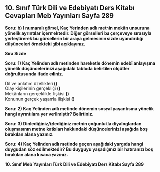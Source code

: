 ## 10. Sınıf Türk Dili ve Edebiyatı Ders Kitabı Cevapları Meb Yayınları Sayfa 289

**Soru: b) I numaralı görsel, Kaç Yerinden adlı metnin mekân unsuruna yönelik ayrıntılar içermektedir. Diğer görselleri bu çerçeveye sırasıyla yerleştirerek bu görsellerin bir araya gelmesinin sizde uyandırdığı düşünceleri örnekteki gibi açıklayınız.**

**Sıra Sizde**

**Soru: 1) Kaç Yelinden adlı metinden hareketle dönemin edebî anlayışına yönelik düşüncelerinizi aşağıdaki tabloda belirtilen ölçütler doğrultusunda ifade ediniz.**

Dil ve anlatım özellikleri **()**  
 Olay kişilerinin gerçekliği **()**  
 Mekânların gerçeklikle ilişkisi **()**  
 Konunun gerçek yaşamla ilişkisi **()**

**Soru: 2) Kaç Yelinden adlı metinde dönemin sosyal yaşantısına yönelik hangi ayrıntılara yer verilmiştir? Belirtiniz.**

**Soru: 3) Dinlediğiniz/izlediğiniz metnin çoğunlukla diyaloglardan oluşmasının metne katkıları hakkındaki düşüncelerinizi aşağıda boş bırakılan alana yazınız.**

**Soru: 4) Kaç Yelinden adlı metinde geçen aşağıdaki yargıda hangi duygudan söz edilmektedir? Bu duyguyu yaşadığınız bir hatıranızı boş bırakılan alana kısaca yazınız.**

**10. Sınıf Meb Yayınları Türk Dili ve Edebiyatı Ders Kitabı Sayfa 289**